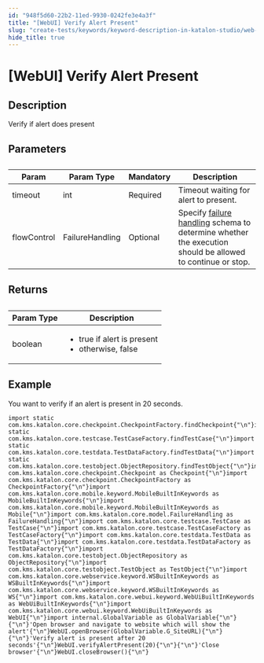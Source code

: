 ```yaml
---
id: "948f5d60-22b2-11ed-9930-0242fe3e4a3f"
title: "[WebUI] Verify Alert Present"
slug: "create-tests/keywords/keyword-description-in-katalon-studio/web-ui-keywords/webui-verify-alert-present"
hide_title: true
---
```


# <a id="id_0" class="anchor_top_offset"/><a id="ariaid-title1" class="anchor_top_offset"/>[WebUI] Verify Alert Present


## <a id="id_0__id_1" class="anchor_top_offset"/>Description

              
<p xmlns="http://www.w3.org/1999/xhtml" className="p">Verify if alert does present</p> 
      

## <a id="id_0__id_2" class="anchor_top_offset"/>Parameters

              
<table xmlns="http://www.w3.org/1999/xhtml" className="table anchor_top_offset" id="id_0__d0d9b595-c0df-460f-87aa-48d380ad8c47"><caption /><thead className="thead"><tr className><th className="entry anchor_top_offset" id="id_0__d0d9b595-c0df-460f-87aa-48d380ad8c47__entry__1">Param</th><th className="entry anchor_top_offset" id="id_0__d0d9b595-c0df-460f-87aa-48d380ad8c47__entry__2">Param Type</th><th className="entry anchor_top_offset" id="id_0__d0d9b595-c0df-460f-87aa-48d380ad8c47__entry__3">Mandatory</th><th className="entry anchor_top_offset" id="id_0__d0d9b595-c0df-460f-87aa-48d380ad8c47__entry__4">Description</th></tr></thead><tbody className="tbody"><tr className><td className="entry" headers="id_0__d0d9b595-c0df-460f-87aa-48d380ad8c47__entry__1 id_0__d0d9b595-c0df-460f-87aa-48d380ad8c47__entry__2 id_0__d0d9b595-c0df-460f-87aa-48d380ad8c47__entry__3 id_0__d0d9b595-c0df-460f-87aa-48d380ad8c47__entry__4 ">timeout</td><td className="entry" headers="id_0__d0d9b595-c0df-460f-87aa-48d380ad8c47__entry__1 id_0__d0d9b595-c0df-460f-87aa-48d380ad8c47__entry__2 id_0__d0d9b595-c0df-460f-87aa-48d380ad8c47__entry__3 id_0__d0d9b595-c0df-460f-87aa-48d380ad8c47__entry__4 ">int</td><td className="entry" headers="id_0__d0d9b595-c0df-460f-87aa-48d380ad8c47__entry__1 id_0__d0d9b595-c0df-460f-87aa-48d380ad8c47__entry__2 id_0__d0d9b595-c0df-460f-87aa-48d380ad8c47__entry__3 id_0__d0d9b595-c0df-460f-87aa-48d380ad8c47__entry__4 ">Required</td><td className="entry" headers="id_0__d0d9b595-c0df-460f-87aa-48d380ad8c47__entry__1 id_0__d0d9b595-c0df-460f-87aa-48d380ad8c47__entry__2 id_0__d0d9b595-c0df-460f-87aa-48d380ad8c47__entry__3 id_0__d0d9b595-c0df-460f-87aa-48d380ad8c47__entry__4 ">Timeout waiting for alert to present.</td></tr><tr className><td className="entry" headers="id_0__d0d9b595-c0df-460f-87aa-48d380ad8c47__entry__1 id_0__d0d9b595-c0df-460f-87aa-48d380ad8c47__entry__2 id_0__d0d9b595-c0df-460f-87aa-48d380ad8c47__entry__3 id_0__d0d9b595-c0df-460f-87aa-48d380ad8c47__entry__4 ">flowControl</td><td className="entry" headers="id_0__d0d9b595-c0df-460f-87aa-48d380ad8c47__entry__1 id_0__d0d9b595-c0df-460f-87aa-48d380ad8c47__entry__2 id_0__d0d9b595-c0df-460f-87aa-48d380ad8c47__entry__3 id_0__d0d9b595-c0df-460f-87aa-48d380ad8c47__entry__4 ">FailureHandling</td><td className="entry" headers="id_0__d0d9b595-c0df-460f-87aa-48d380ad8c47__entry__1 id_0__d0d9b595-c0df-460f-87aa-48d380ad8c47__entry__2 id_0__d0d9b595-c0df-460f-87aa-48d380ad8c47__entry__3 id_0__d0d9b595-c0df-460f-87aa-48d380ad8c47__entry__4 ">Optional</td><td className="entry" headers="id_0__d0d9b595-c0df-460f-87aa-48d380ad8c47__entry__1 id_0__d0d9b595-c0df-460f-87aa-48d380ad8c47__entry__2 id_0__d0d9b595-c0df-460f-87aa-48d380ad8c47__entry__3 id_0__d0d9b595-c0df-460f-87aa-48d380ad8c47__entry__4 ">Specify <a className="xref" href="/maintain/configure-failure-handling-settings-in-katalon-studio">failure handling</a> schema to         determine whether the execution should be allowed to continue or         stop.</td></tr></tbody></table> 
      

## <a id="id_0__id_3" class="anchor_top_offset"/>Returns

              
<table xmlns="http://www.w3.org/1999/xhtml" className="table anchor_top_offset" id="id_0__63f40702-2370-47d5-9d2f-724bb9ab9d3e"><caption /><thead className="thead"><tr className><th className="entry anchor_top_offset" id="id_0__63f40702-2370-47d5-9d2f-724bb9ab9d3e__entry__1">Param Type</th><th className="entry anchor_top_offset" id="id_0__63f40702-2370-47d5-9d2f-724bb9ab9d3e__entry__2">Description</th></tr></thead><tbody className="tbody"><tr className><td className="entry" headers="id_0__63f40702-2370-47d5-9d2f-724bb9ab9d3e__entry__1 id_0__63f40702-2370-47d5-9d2f-724bb9ab9d3e__entry__2 ">boolean</td><td className="entry" headers="id_0__63f40702-2370-47d5-9d2f-724bb9ab9d3e__entry__1 id_0__63f40702-2370-47d5-9d2f-724bb9ab9d3e__entry__2 ">         <ul className="ul"><li className="li">true if alert is present</li><li className="li">otherwise, false</li></ul>       </td></tr></tbody></table> 
      

## <a id="id_0__id_4" class="anchor_top_offset"/>Example

              
<p xmlns="http://www.w3.org/1999/xhtml" className="p">You want to verify if an alert is present in 20 seconds.</p> 
              
<pre xmlns="http://www.w3.org/1999/xhtml" className="pre codeblock"><code>import static com.kms.katalon.core.checkpoint.CheckpointFactory.findCheckpoint{"\n"}import static com.kms.katalon.core.testcase.TestCaseFactory.findTestCase{"\n"}import static com.kms.katalon.core.testdata.TestDataFactory.findTestData{"\n"}import static com.kms.katalon.core.testobject.ObjectRepository.findTestObject{"\n"}import com.kms.katalon.core.checkpoint.Checkpoint as Checkpoint{"\n"}import com.kms.katalon.core.checkpoint.CheckpointFactory as CheckpointFactory{"\n"}import com.kms.katalon.core.mobile.keyword.MobileBuiltInKeywords as MobileBuiltInKeywords{"\n"}import com.kms.katalon.core.mobile.keyword.MobileBuiltInKeywords as Mobile{"\n"}import com.kms.katalon.core.model.FailureHandling as FailureHandling{"\n"}import com.kms.katalon.core.testcase.TestCase as TestCase{"\n"}import com.kms.katalon.core.testcase.TestCaseFactory as TestCaseFactory{"\n"}import com.kms.katalon.core.testdata.TestData as TestData{"\n"}import com.kms.katalon.core.testdata.TestDataFactory as TestDataFactory{"\n"}import com.kms.katalon.core.testobject.ObjectRepository as ObjectRepository{"\n"}import com.kms.katalon.core.testobject.TestObject as TestObject{"\n"}import com.kms.katalon.core.webservice.keyword.WSBuiltInKeywords as WSBuiltInKeywords{"\n"}import com.kms.katalon.core.webservice.keyword.WSBuiltInKeywords as WS{"\n"}import com.kms.katalon.core.webui.keyword.WebUiBuiltInKeywords as WebUiBuiltInKeywords{"\n"}import com.kms.katalon.core.webui.keyword.WebUiBuiltInKeywords as WebUI{"\n"}import internal.GlobalVariable as GlobalVariable{"\n"}{"\n"}'Open browser and navigate to website which will show the alert'{"\n"}WebUI.openBrowser(GlobalVariable.G_SiteURL){"\n"}{"\n"}'Verify alert is present after 20 seconds'{"\n"}WebUI.verifyAlertPresent(20){"\n"}{"\n"}'Close browser'{"\n"}WebUI.closeBrowser(){"\n"}</code></pre> 
            
